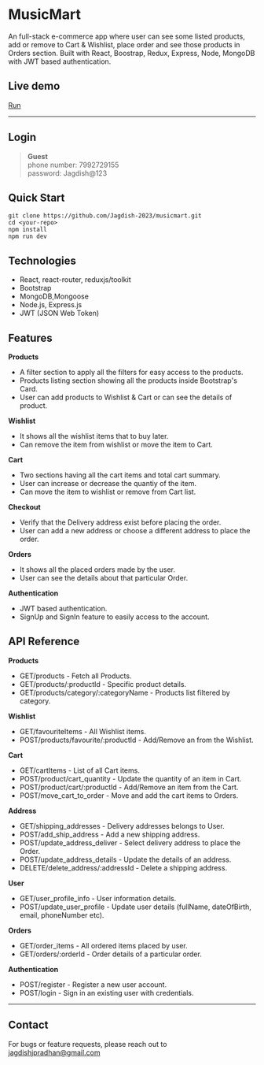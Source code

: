 # MusicMart

An full-stack e-commerce app where user can see some listed products, add or remove to Cart & Wishlist, place order and see those products in Orders section. Built with React, Boostrap, Redux, Express, Node, MongoDB with JWT based authentication.

## Live demo
[Run](https://musicmart.vercel.app)

---

## Login
> **Guest** <br>
> phone number: 7992729155 <br>
> password: Jagdish@123

## Quick Start
```
git clone https://github.com/Jagdish-2023/musicmart.git
cd <your-repo>
npm install
npm run dev
```

## Technologies
- React, react-router, reduxjs/toolkit
- Bootstrap
- MongoDB,Mongoose
- Node.js, Express.js
- JWT (JSON Web Token)

## Features
**Products**
- A filter section to apply all the filters for easy access to the products.
- Products listing section showing all the products inside Bootstrap's Card.
- User can add products to Wishlist & Cart or can see the details of product.

**Wishlist**
- It shows all the wishlist items that to buy later.
- Can remove the item from wishlist or move the item to Cart.

**Cart**
- Two sections having all the cart items and total cart summary.
- User can increase or decrease the quantiy of the item.
- Can move the item to wishlist or remove from Cart list.

**Checkout**
- Verify that the Delivery address exist before placing the order.
- User can add a new address or choose a different address to place the order.

**Orders**
- It shows all the placed orders made by the user.
- User can see the details about that particular Order.

**Authentication**
- JWT based authentication.
- SignUp and SignIn feature to easily access to the account.

## API Reference
**Products**
- GET/products - Fetch all Products.
- GET/products/:productId - Specific product details.
- GET/products/category/:categoryName - Products list filtered by category.

**Wishlist**
- GET/favouriteItems - All Wishlist items.
- POST/products/favourite/:productId - Add/Remove an from the Wishlist.

**Cart**
- GET/cartItems - List of all Cart items.
- POST/product/cart_quantity - Update the quantity of an item in Cart.
- POST/product/cart/:productId - Add/Remove an item from the Cart.
- POST/move_cart_to_order - Move and add the cart items to Orders.

**Address**
- GET/shipping_addresses - Delivery addresses belongs to User.
- POST/add_ship_address - Add a new shipping address.
- POST/update_address_deliver - Select delivery address to place the Order.
- POST/update_address_details - Update the details of an address.
- DELETE/delete_address/:addressId - Delete a shipping address.

**User**
- GET/user_profile_info - User information details.
- POST/update_user_profile - Update user details (fullName, dateOfBirth, email, phoneNumber etc).

**Orders**
- GET/order_items - All ordered items placed by user.
- GET/orders/:orderId - Order details of a particular order.

**Authentication**
- POST/register - Register a new user account.
- POST/login - Sign in an existing user with credentials.

---
## Contact
For bugs or feature requests, please reach out to jagdishjpradhan@gmail.com 
